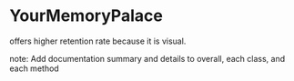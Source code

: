 # YourMemoryPalace

offers higher retention rate because it is visual.

note: Add documentation summary and details to overall, each class, and each method